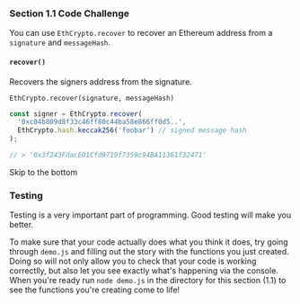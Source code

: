 ### Section 1.1 Code Challenge

You can use `EthCrypto.recover` to recover an Ethereum address from a `signature` and `messageHash`.

#### `recover()`

Recovers the signers address from the signature.

`EthCrypto.recover(signature, messageHash)`

```javascript
const signer = EthCrypto.recover(
  '0xc04b809d8f33c46ff80c44ba58e866ff0d5..',
  EthCrypto.hash.keccak256('foobar') // signed message hash
);

// > '0x3f243FdacE01Cfd9719f7359c94BA11361f32471'
```





Skip to the bottom

### Testing

Testing is a very important part of programming. Good testing will make you better.

To make sure that your code actually does what you think it does, try going through `demo.js` and filling out the story with the functions you just created. Doing so will not only allow you to check that your code is working correctlly, but also let you see exactly what's happening via the console. When you're ready run `node demo.js` in the directory for this section (1.1) to see the functions you're creating come to life!



